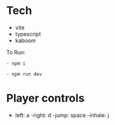 # Tech

- vite
- typescript
- kaboom

To Run:

```
- npm i

- npm run dev

```

# Player controls

- left: a
  -right: d
  -jump: space
  -inhale: j
